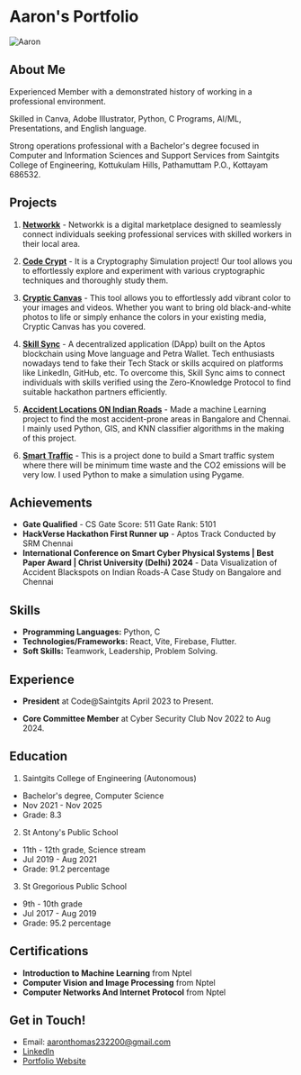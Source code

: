 # Aaron's Portfolio

![Aaron](https://media.licdn.com/dms/image/D5603AQEB2lSjO9WK0g/profile-displayphoto-shrink_400_400/0/1699108659320?e=1726704000&v=beta&t=wbg8_WTyEqWfJwPFpDjZxZG8jjTDd5tOluvckN4pH2Q)

## About Me 

Experienced Member with a demonstrated history of working in a professional environment. 

Skilled in Canva, Adobe Illustrator, Python, C Programs, AI/ML, Presentations, and English language. 

Strong operations professional with a Bachelor's degree focused in Computer and Information Sciences and Support Services from Saintgits College of Engineering, Kottukulam Hills, Pathamuttam P.O., Kottayam 686532.

## Projects

1. **[Networkk](https://github.com/Aaron-Thomas-Blessen/NETWORKK.git)** - Networkk is a digital marketplace designed to seamlessly connect individuals seeking professional services with skilled workers in their local area.
   
3. **[Code Crypt](https://github.com/Aaron-Thomas-Blessen/CodeCrypt.git)** - It is a Cryptography Simulation project! Our tool allows you to effortlessly explore and experiment with various cryptographic techniques and thoroughly study them.
   
4. **[Cryptic Canvas](https://github.com/Aaron-Thomas-Blessen/CrypticCanvas.git)** - This tool allows you to effortlessly add vibrant color to your images and videos. Whether you want to bring old black-and-white photos to life or simply enhance the colors in your existing media, Cryptic Canvas has you covered.

5. **[Skill Sync](https://github.com/Aaron-Thomas-Blessen/SkillSync.git)** - A decentralized application (DApp) built on the Aptos blockchain using Move language and Petra Wallet. Tech enthusiasts nowadays tend to fake their Tech Stack or skills acquired on platforms like LinkedIn, GitHub, etc. To overcome this, Skill Sync aims to connect individuals with skills verified using the Zero-Knowledge Protocol to find suitable hackathon partners efficiently.

6. **[Accident Locations ON Indian Roads](https://github.com/Aaron-Thomas-Blessen/intelunnati_TheElites.git)** - Made a machine Learning project to find the most accident-prone areas in Bangalore and Chennai. I mainly used Python, GIS, and KNN classifier algorithms in the making of this project.

7. **[Smart Traffic](https://github.com/Aaron-Thomas-Blessen/Smart_Traffic.git)** - This is a project done to build a Smart traffic system where there will be minimum time waste and the CO2 emissions will be very low. I used Python to make a simulation using Pygame.

## Achievements

- **Gate Qualified** -  CS Gate Score: 511 Gate Rank: 5101
- **HackVerse Hackathon First Runner up** - Aptos Track Conducted by SRM Chennai
- **International Conference on Smart Cyber Physical Systems | Best Paper Award | Christ University (Delhi) 2024** - Data Visualization of Accident Blackspots on Indian Roads-A Case Study on Bangalore and Chennai

## Skills

- **Programming Languages:** Python, C
- **Technologies/Frameworks:** React, Vite, Firebase, Flutter.
- **Soft Skills:** Teamwork, Leadership, Problem Solving.

## Experience

- **President** at Code@Saintgits April 2023 to Present.

- **Core Committee Member** at Cyber Security Club Nov 2022 to Aug 2024.

## Education

1. Saintgits College of Engineering (Autonomous)
- Bachelor's degree, Computer Science
- Nov 2021 - Nov 2025
- Grade: 8.3

2. St Antony's Public School
- 11th - 12th grade, Science stream
- Jul 2019 - Aug 2021
- Grade: 91.2 percentage

3. St Gregorious Public School
- 9th - 10th grade
- Jul 2017 - Aug 2019
- Grade: 95.2 percentage

## Certifications

- **Introduction to Machine Learning** from Nptel 
- **Computer Vision and Image Processing** from Nptel
- **Computer Networks And Internet Protocol** from Nptel

## Get in Touch!

- Email: [aaronthomas232200@gmail.com](mailto:aaronthomas232200@gmail.com)
- [LinkedIn](https://www.linkedin.com/in/aaron-thomas-blessen-390200214/)
- [Portfolio Website](https://aaron-thomas-blessen.github.io/Portfolio/)
